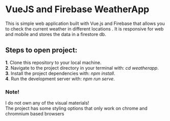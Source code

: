 # VueJS and Firebase WeatherApp
This is simple web application built with Vue.js  and Firebase that allows you to check the current weather in different locations
. It is responsive for web and mobile
and stores the data in a firestore db.
## Steps to open project:  
**1**. Clone this repository to your local machine.  
**2**. Navigate to the project directory in your terminal with: *cd weatherapp*.  
**3**. Install the project dependencies with: *npm install*.  
**4**. Run the development server with: *npm run serve*.  

  
    
### Note!  
I do not own any of the visual materials!  
The project has some styling options that only work on chrome and chromnium based browsers

